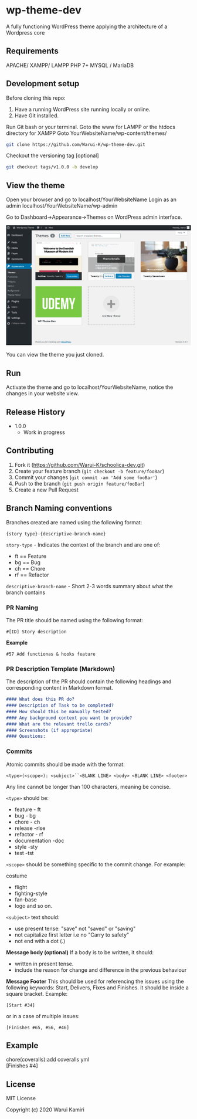 # wp-theme-dev
A fully functioning WordPress theme applying the architecture of a Wordpress core

## Requirements

APACHE/ XAMPP/ LAMPP
PHP 7+
MYSQL / MariaDB

## Development setup

Before cloning this repo:
1. Have a running WordPress site running locally or online.
2. Have Git installed.


Run Git bash or your terminal.
Goto the www for LAMPP or the htdocs directory for XAMPP
Goto YourWebsiteName/wp-content/themes/

```sh
git clone https://github.com/Warui-K/wp-theme-dev.git
```

Checkout the versioning tag [optional]

```sh
git checkout tags/v1.0.0 -b develop
```

## View the theme 
Open your browser and go to localhost/YourWebsiteName
Login as an admin localhost/YourWebsiteName/wp-admin

Go to Dashboard->Appearance->Themes on WordPress admin interface.

![](appearance-theme.png)

You can view the theme you just cloned. 


## Run
Activate the theme and go to localhost/YourWebsiteName, notice the changes in your website view.

## Release History

* 1.0.0
    * Work in progress

## Contributing

1. Fork it (<https://github.com/Warui-K/schoolica-dev.git>)
2. Create your feature branch (`git checkout -b feature/fooBar`)
3. Commit your changes (`git commit -am 'Add some fooBar'`)
4. Push to the branch (`git push origin feature/fooBar`)
5. Create a new Pull Request

## Branch Naming conventions


Branches created are named using the following format:

```
{story type}-{descriptive-branch-name}
```

`story-type` - Indicates the context of the branch and are one of:

- ft == Feature
- bg == Bug
- ch == Chore
- rf == Refactor

`descriptive-branch-name` - Short 2-3 words summary about what the branch contains


### PR Naming

The PR title should be named using the following format:

```
#[ID] Story description
```

**Example**

```
#57 Add functionas & hooks feature
```

### PR Description Template (Markdown)

The description of the PR should contain the following headings and corresponding content in Markdown format.

```md
#### What does this PR do?
#### Description of Task to be completed?
#### How should this be manually tested?
#### Any background context you want to provide?
#### What are the relevant trello cards?
#### Screenshots (if appropriate)
#### Questions:
```

### Commits

Atomic commits should be made with the format:

```
<type>(<scope>): <subject>``<BLANK LINE> <body> <BLANK LINE> <footer>

```

Any line cannot be longer than 100 characters, meaning be concise.

```<type>``` should be:

 * feature  - ft 
 * bug  - bg
 * chore - ch
 * release -rlse
 * refactor - rf
 * documentation -doc
 * style -sty
 * test -tst

```<scope>``` should be something specific to the commit change. For example:

costume
 * flight
 * fighting-style
 * fan-base
 * logo and so on.

```<subject>``` text should:

 * use present tense: "save" not "saved" or "saving"
 * not capitalize first letter i.e no "Carry to safety"
 * not end with a dot (.)

**Message body (optional)** If a body is to be written, it should:

 * written in present tense.
 * include the reason for change and difference in the previous behaviour

**Message Footer** This should be used for referencing the issues using the following keywords: Start, Delivers, Fixes and Finishes. it should be inside a square bracket. Example:

```
[Start #34]
```

or in a case of multiple issues:

```
[Finishes #65, #56, #46]
```

## Example

chore(coveralls):add coveralls yml  
[Finishes #4]

## License
MIT License

Copyright (c) 2020 Warui Kamiri